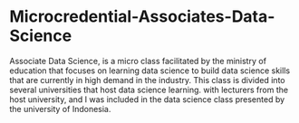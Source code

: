 # Microcredential-Associates-Data-Science
Associate Data Science, is a micro class facilitated by the ministry of education that focuses on learning data science to build data science skills that are currently in high demand in the industry.  This class is divided into several universities that host data science learning. with lecturers from the host university, and I was included in the data science class presented by the university of Indonesia.

